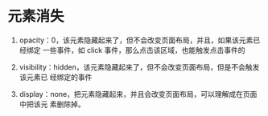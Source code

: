 # 元素消失

1. opacity：0，该元素隐藏起来了，但不会改变页面布局，并且，如果该元素已经绑定 一些事件，如 click 事件，那么点击该区域，也能触发点击事件的

2. visibility：hidden，该元素隐藏起来了，但不会改变页面布局，但是不会触发该元素已 经绑定的事件

3. display：none，把元素隐藏起来，并且会改变页面布局，可以理解成在页面中把该元 素删除掉。
